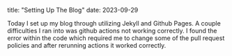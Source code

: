 title: "Setting Up The Blog"
date: 2023-09-29

Today I set up my blog through utilizing Jekyll and Github Pages. A couple difficulties I ran into was github actions not working correctly.
I found the error within the code which required me to change some of the pull request policies and after rerunning actions it worked correctly.
